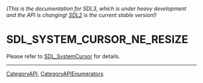 ###### (This is the documentation for SDL3, which is under heavy development and the API is changing! [SDL2](https://wiki.libsdl.org/SDL2/) is the current stable version!)
# SDL_SYSTEM_CURSOR_NE_RESIZE

Please refer to [SDL_SystemCursor](SDL_SystemCursor) for details.

----
[CategoryAPI](CategoryAPI), [CategoryAPIEnumerators](CategoryAPIEnumerators)

